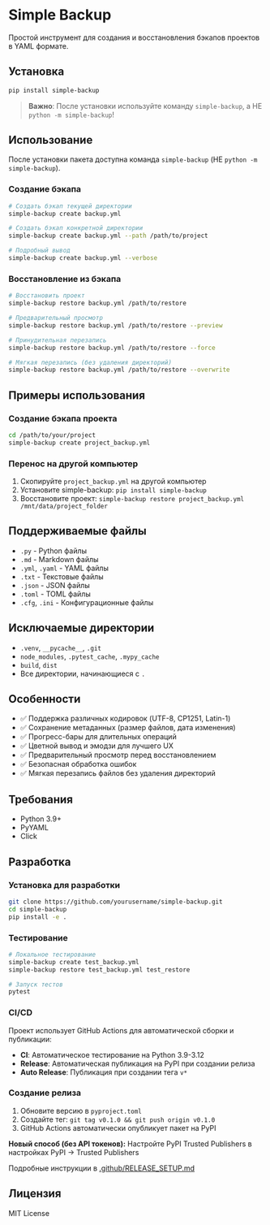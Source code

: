 # Simple Backup

Простой инструмент для создания и восстановления бэкапов проектов в YAML формате.

## Установка

```bash
pip install simple-backup
```

> **Важно**: После установки используйте команду `simple-backup`, а НЕ `python -m simple-backup`!

## Использование

После установки пакета доступна команда `simple-backup` (НЕ `python -m simple-backup`).

### Создание бэкапа

```bash
# Создать бэкап текущей директории
simple-backup create backup.yml

# Создать бэкап конкретной директории
simple-backup create backup.yml --path /path/to/project

# Подробный вывод
simple-backup create backup.yml --verbose
```

### Восстановление из бэкапа

```bash
# Восстановить проект
simple-backup restore backup.yml /path/to/restore

# Предварительный просмотр
simple-backup restore backup.yml /path/to/restore --preview

# Принудительная перезапись
simple-backup restore backup.yml /path/to/restore --force

# Мягкая перезапись (без удаления директорий)
simple-backup restore backup.yml /path/to/restore --overwrite
```

## Примеры использования

### Создание бэкапа проекта
```bash
cd /path/to/your/project
simple-backup create project_backup.yml
```

### Перенос на другой компьютер
1. Скопируйте `project_backup.yml` на другой компьютер
2. Установите simple-backup: `pip install simple-backup`
3. Восстановите проект: `simple-backup restore project_backup.yml /mnt/data/project_folder`

## Поддерживаемые файлы

- `.py` - Python файлы
- `.md` - Markdown файлы
- `.yml`, `.yaml` - YAML файлы
- `.txt` - Текстовые файлы
- `.json` - JSON файлы
- `.toml` - TOML файлы
- `.cfg`, `.ini` - Конфигурационные файлы

## Исключаемые директории

- `.venv`, `__pycache__`, `.git`
- `node_modules`, `.pytest_cache`, `.mypy_cache`
- `build`, `dist`
- Все директории, начинающиеся с `.`

## Особенности

- ✅ Поддержка различных кодировок (UTF-8, CP1251, Latin-1)
- ✅ Сохранение метаданных (размер файлов, дата изменения)
- ✅ Прогресс-бары для длительных операций
- ✅ Цветной вывод и эмодзи для лучшего UX
- ✅ Предварительный просмотр перед восстановлением
- ✅ Безопасная обработка ошибок
- ✅ Мягкая перезапись файлов без удаления директорий

## Требования

- Python 3.9+
- PyYAML
- Click

## Разработка

### Установка для разработки

```bash
git clone https://github.com/yourusername/simple-backup.git
cd simple-backup
pip install -e .
```

### Тестирование

```bash
# Локальное тестирование
simple-backup create test_backup.yml
simple-backup restore test_backup.yml test_restore

# Запуск тестов
pytest
```

### CI/CD

Проект использует GitHub Actions для автоматической сборки и публикации:

- **CI**: Автоматическое тестирование на Python 3.9-3.12
- **Release**: Автоматическая публикация на PyPI при создании релиза
- **Auto Release**: Публикация при создании тега `v*`

### Создание релиза

1. Обновите версию в `pyproject.toml`
2. Создайте тег: `git tag v0.1.0 && git push origin v0.1.0`
3. GitHub Actions автоматически опубликует пакет на PyPI

**Новый способ (без API токенов):** Настройте PyPI Trusted Publishers в настройках PyPI → Trusted Publishers

Подробные инструкции в [.github/RELEASE_SETUP.md](.github/RELEASE_SETUP.md)

## Лицензия

MIT License
